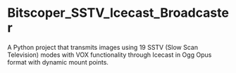 # Bitscoper_SSTV_Icecast_Broadcaster
A Python project that transmits images using 19 SSTV (Slow Scan Television) modes with VOX functionality through Icecast in Ogg Opus format with dynamic mount points.

